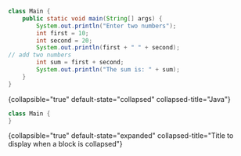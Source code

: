 [//]: # (title: Demo)

```java
class Main {
    public static void main(String[] args) {
        System.out.println("Enter two numbers");
        int first = 10;
        int second = 20;
        System.out.println(first + " " + second);
// add two numbers
        int sum = first + second;
        System.out.println("The sum is: " + sum);
    }
}
```
{collapsible="true" default-state="collapsed" collapsed-title="Java"}


```java
class Main {
}
```
{collapsible="true" default-state="expanded" collapsed-title="Title to display when a block is collapsed"}